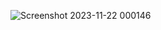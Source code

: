 ![Screenshot 2023-11-22 000146](https://github.com/kondapalli19/Cryptography/assets/101511737/3e90e4f1-575c-4370-a59b-8ddd6c7e0b39)
